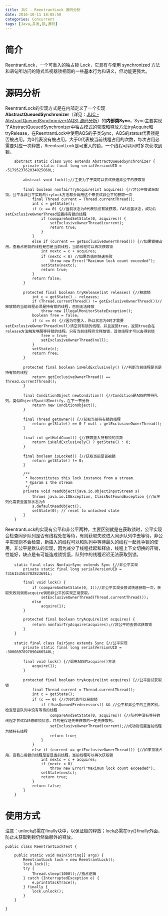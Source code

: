 ```yaml
---
title: JUC - ReentrantLock 源码分析
date: 2016-10-11 18:05:50
categories: Concurrent
tags: [Java,并发,锁,源码]
---
```

# 简介
ReentrantLock，一个可重入的独占锁 Lock，它具有与使用 synchronized 方法和语句所访问的隐式监视器锁相同的一些基本行为和语义，但功能更强大。

# 源码分析
ReentrantLock的实现方式是在内部定义了一个实现**AbstractQueuedSynchronizer**（详见：[JUC - AbstractQueuedSynchronizer(AQS) 源码分析](https://kris-liu.github.io/2016/09/28/JUC-AbstractQueuedSynchronizer-AQS-%E6%BA%90%E7%A0%81%E5%88%86%E6%9E%90/)）的**内部类Sync**，Sync主要实现了AbstractQueuedSynchronizer中独占模式的获取和释放方法tryAcquire和tryRelease，在ReentrantLock中使用AQS的子类Sync，AQS的status代表锁是否被占用，为0代表没有被占用，大于0代表被当前线程占用的次数，每次占用必需要对应一次释放，ReentrantLock是可重入的锁，一个线程可以同时多次获取到锁。

```
	abstract static class Sync extends AbstractQueuedSynchronizer {
        private static final long serialVersionUID = -5179523762034025860L;

        abstract void lock();//主要为了子类可以尝试快速非公平的获取锁

        final boolean nonfairTryAcquire(int acquires) {//非公平尝试获取锁，公平与非公平实现的trylock方法都会调用这个来尝试非公平的获取一次
            final Thread current = Thread.currentThread();
            int c = getState();
            if (c == 0) {//当前状态为0代表锁没有被获取，CAS设置状态，成功后setExclusiveOwnerThread设置持有锁的线程
                if (compareAndSetState(0, acquires)) {
                    setExclusiveOwnerThread(current);
                    return true;
                }
            }
            else if (current == getExclusiveOwnerThread()) {//如果锁被占用，查看占用锁的线程是否是当前线程，当前线程可以再次获取锁
                int nextc = c + acquires;
                if (nextc < 0) //如果负值则快速失败
                    throw new Error("Maximum lock count exceeded");
                setState(nextc);
                return true;
            }
            return false;
        }

        protected final boolean tryRelease(int releases) {//释放锁
            int c = getState() - releases;
            if (Thread.currentThread() != getExclusiveOwnerThread())//释放锁的当前线程必须是持有锁的线程，否则无法释放
                throw new IllegalMonitorStateException();
            boolean free = false;
            if (c == 0) {//因为可重入，所以状态为0时才需要setExclusiveOwnerThread(null)清空持有锁的线程，并且返回true，返回true会在release方法触发唤醒等待锁的线程。只有当前线程完全释放锁，其他线程才可以去得到锁
                free = true;
                setExclusiveOwnerThread(null);
            }
            setState(c);
            return free;
        }

        protected final boolean isHeldExclusively() {//判断当前线程是否是持有锁的线程
            return getExclusiveOwnerThread() == Thread.currentThread();
        }

        final ConditionObject newCondition() {//Condition是AQS的等待队列，类似Object的wait和notify，在下一节分析
            return new ConditionObject();
        }
        
        final Thread getOwner() {//获取当前持有锁的线程
            return getState() == 0 ? null : getExclusiveOwnerThread();
        }

        final int getHoldCount() {//获取重入持有锁的次数
            return isHeldExclusively() ? getState() : 0;
        }

        final boolean isLocked() {//获取当前是否被锁
            return getState() != 0;
        }

        /**
         * Reconstitutes this lock instance from a stream.
         * @param s the stream
         */
        private void readObject(java.io.ObjectInputStream s)
            throws java.io.IOException, ClassNotFoundException {//反序列化需要重置锁状态为0
            s.defaultReadObject();
            setState(0); // reset to unlocked state
        }
    }
```

ReentrantLock的实现有公平和非公平两种，主要区别就是在获取锁时，公平实现会检查同步队列是否有线程处在等待，有则获取失败进入同步队列中去等待，非公平实现则不会检查，新插入的线程可以和队列中等待最久的线程一起竞争锁的使用，非公平是默认的实现，因为减少了线程挂起和释放，线程上下文切换的开销，性能好，缺点是有可能造成锁饥饿，队列中的线程迟迟无法获取到锁。

```
	static final class NonfairSync extends Sync {//非公平实现
        private static final long serialVersionUID = 7316153563782823691L;

        final void lock() {
            if (compareAndSetState(0, 1))//非公平实现会尝试快速获取一次，获取失败则调用acquire调用非公平的实现正常获取。
                setExclusiveOwnerThread(Thread.currentThread());
            else
                acquire(1);
        }

        protected final boolean tryAcquire(int acquires) {
            return nonfairTryAcquire(acquires);//非公平的去尝试获取锁
        }
    }
```

```
	static final class FairSync extends Sync {//公平实现
        private static final long serialVersionUID = -3000897897090466540L;

        final void lock() {//调用AQS的acquire()方法
            acquire(1);
        }

        protected final boolean tryAcquire(int acquires) {//公平尝试获取锁
            final Thread current = Thread.currentThread();
            int c = getState();
            if (c == 0) {//为0代表可以获取锁
                if (!hasQueuedPredecessors() && //公平和非公平的主要区别，检查是否队列中没有等待的线程
                    compareAndSetState(0, acquires)) {//队列中没有等待的线程才尝试CAS修改锁状态，目的是保证先来获取的一定先获取到。
                    setExclusiveOwnerThread(current);//成功则设置当前线程为锁持有线程
                    return true;
                }
            }
            else if (current == getExclusiveOwnerThread()) {//如果锁被占用，查看占用锁的线程是否是当前线程，当前线程可以再次获取锁
                int nextc = c + acquires;
                if (nextc < 0)
                    throw new Error("Maximum lock count exceeded");
                setState(nextc);
                return true;
            }
            return false;
        }
    }
```

# 使用方式
注意：unlock必需在finally块中，以保证锁的释放；lock必需在try{}finally外面，防止未获取到锁仍然做额外的释放。

```
public class ReentrantLockTest {

    public static void main(String[] args) {
        ReentrantLock lock = new ReentrantLock();
        lock.lock();
        try {
            Thread.sleep(1000l);//独占逻辑
        } catch (InterruptedException e) {
            e.printStackTrace();
        } finally {
            lock.unlock();
        }
    }

}
```